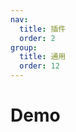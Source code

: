 ```yaml
---
nav:
  title: 插件
  order: 2
group:
  title: 通用
  order: 12
---
```


# Demo

<code src="../demos/simple-parseMarkdown-example.tsx" background="var(--main-bg-color)" iframe=540></code>

<code src="../demos/parseMarkdown-plugin.tsx" background="var(--main-bg-color)" iframe=540></code>

<code src="../demos/simple-toMarkdown-example.tsx" background="var(--main-bg-color)" iframe=540></code>

<code src="../demos/toMarkdown-plugin.tsx" background="var(--main-bg-color)" iframe=540></code>

<code src="../demos/html-to-markdown-demo.tsx" background="var(--main-bg-color)" iframe=540></code>

<code src="../demos/useCreateComponentPlugin.tsx" background="var(--main-bg-color)" iframe=540></code>
